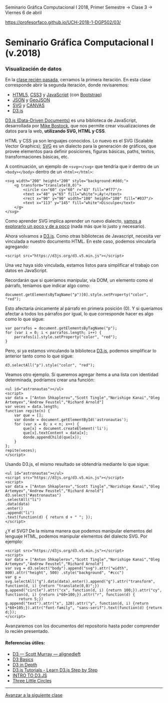 Seminario Gráfica Computacional I 2018, Primer Semestre → Clase 3 → Viernes 6 de abril

https://profesorfaco.github.io/UCH-2018-1-DGP502/03/

# Seminario Gráfica Computacional I (v.2018)

### Visualización de datos

En la [clase recién pasada](https://github.com/profesorfaco/dgp502_2), cerramos la primera iteración. En esta clase corresponde abrir la segunda iteración, donde revisaremos: 

- [HTML5](https://developer.mozilla.org/es/docs/HTML/HTML5), [CSS3](https://developer.mozilla.org/es/docs/Web/CSS/CSS3) y [JavaScript](https://developer.mozilla.org/es/docs/Learn/Getting_started_with_the_web/JavaScript_basics) (con [Bootstrap](https://getbootstrap.com/))
- [JSON](https://www.json.org/json-es.html) y [GeoJSON](http://geojson.org/)
- [SVG](https://developer.mozilla.org/es/docs/Web/SVG) y [CANVAS](https://developer.mozilla.org/es/docs/Web/Guide/HTML/Canvas_tutorial)
- [D3.js](https://d3js.org/)

[D3.js (Data-Driven Documents)](https://d3js.org/) es una biblioteca de JavaScript, desarrollada por [Mike Bostock](https://bost.ocks.org/mike/), que nos permite crear visualizaciones de datos para la web, **utilizando SVG, HTML y CSS**.

HTML y CSS ya son lenguajes conocidos. Lo nuevo es el SVG (Scalable Vector Graphics); [SVG](https://developer.mozilla.org/es/docs/Web/SVG) es un dialecto para la generación de gráficos, que provee elementos para definir posiciones, figuras básicas, paths, textos, transformaciones básicas, etc.

A continuación, un ejemplo de `<svg></svg>` que tendría que ir dentro de un `<body></body>` dentro de un `<html></html>`:

```
<svg width="200" height="200" style="background:#ddd;">
	<g transform="translate(0,0)">
		<circle cx="60" cy="60" r="43" fill="#f77"/>
		<text x="48" y="65" fill="white">¡Ay!</text>	
		<rect x="90" y="90" width="100" height="100" fill="#037"/>
		<text x="113" y="145" fill="white">Disculpe</text>
	</g>
</svg>
```

Como aprender SVG implica aprender un nuevo dialecto, [vamos a explorarlo un poco y de a poco](https://www.w3schools.com/graphics/svg_intro.asp) (nada más que lo justo y necesario).

Ahora volvamos a [D3.js](https://d3js.org/). Como otras bibliotecas de Javascript, necesita ver vinculada a nuestro documento HTML. En este caso, podemos vincularla agregando: 

```
<script src="https://d3js.org/d3.v5.min.js"></script>
```

Una vez haya sido vinculada, estamos listos para simplificar el trabajo con datos en JavaScript. 

Recordarán que si queríamos manipular, vía DOM, un elemento como el párrafo, teníamos que indicar algo como: 

```
document.getElementsByTagName("p")[0].style.setProperty("color", "red");
```

Esto afectaría únicamente al párrafo en primera posición (0). Y si queríamos afectar a todos los párrafos por igual, lo que corresponde hacer es algo como lo que sigue: 

```
var parrafos = document.getElementsByTagName("p");
for (var i = 0; i < parrafos.length; i++) {
	parrafos[i].style.setProperty("color", "red");
}
```

Pero, si ya estamos vinculando la biblioteca [D3.js](https://d3js.org/), podemos simplificar lo anterior tanto como lo que sigue:

```
d3.selectAll("p").style("color", "red");
```

Veamos otro ejemplo. Si queremos agregar ítems a una lista con identidad determinada, podríamos crear una función:

```
<ul id="astronautas"></ul>
<script>
var data = ["Anton Shkaplerov","Scott Tingle","Norishige Kanai","Oleg Artemyev","Andrew Feustel","Richard Arnold"]
var veces = data.length;
function repite(n) {
	var que = [];
	var donde = document.getElementById('astronautas');
	for (var x = 0; x < n; x++) {
		que[x] = document.createElement('li');
		que[x].textContent = data[x];
		donde.appendChild(que[x]);
	}
};
repite(veces);
</script>
```

Usando D3.js, el mismo resultado se obtendría mediante lo que sigue:

```
<ul id="astronautas"></ul>
<script src="https://d3js.org/d3.v5.min.js"></script>
<script>
var data = ["Anton Shkaplerov","Scott Tingle","Norishige Kanai","Oleg Artemyev","Andrew Feustel","Richard Arnold"]
d3.select("#astronautas")
.selectAll("li")
.data(data)
.enter()
.append("li")
.text(function(d) { return d + " "; });
</script>
```
¿Y el SVG? De la misma manera que podemos manipular elementos del lenguaje HTML, podemos manipular elementos del dialecto SVG. Por ejemplo: 

```
<script src="https://d3js.org/d3.v5.min.js"></script>
<script>
var data = ["Anton Shkaplerov","Scott Tingle","Norishige Kanai","Oleg Artemyev","Andrew Feustel","Richard Arnold"]
var svg = d3.select("body").append("svg").attr("width", 800).attr("height", 500) .style("background", "#ccc")           
var g = svg.selectAll("g").data(data).enter().append("g").attr("transform", function(d, i) {return "translate(0,0)";})
g.append("circle").attr("cx", function(d, i) {return 100;}).attr("cy", function(d, i) {return i*60+100;}).attr("r", function(d) {
      return 5;})
g.append("text").attr("x", 120).attr("y", function(d, i) {return i*60+105;}).attr("font-family", "sans-serif").text(function(d) {return d;});
</script>
```

Avanzaremos con los documentos del repositorio hasta poder comprender lo recién presentado.

#### Referencias útiles:

- [D3 — Scott Murray — alignedleft](http://alignedleft.com/tutorials/d3)
- [D3 Basics](https://website.education.wisc.edu/~swu28/d3t/concept.html)
- [D3 in Depth](http://d3indepth.com/)
- [D3.js Tutorials - Learn D3.js Step by Step](http://www.tutorialsteacher.com/d3js/)
- [INTRO TO D3.JS](https://square.github.io/intro-to-d3/)
- [Three Little Circles](https://bost.ocks.org/mike/circles/)


- - - - 

[Avanzar a la siguiente clase](https://github.com/profesorfaco/dgp502_4/)
